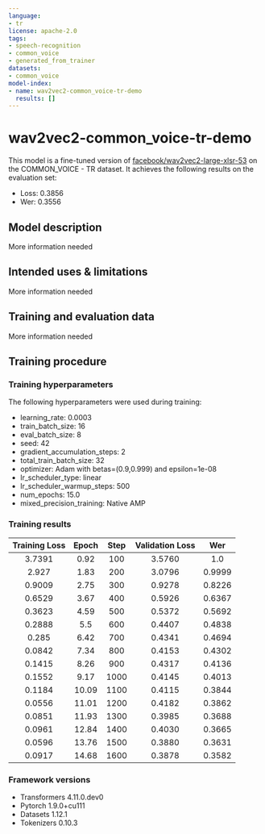 ```yaml
---
language:
- tr
license: apache-2.0
tags:
- speech-recognition
- common_voice
- generated_from_trainer
datasets:
- common_voice
model-index:
- name: wav2vec2-common_voice-tr-demo
  results: []
---
```


<!-- This model card has been generated automatically according to the information the Trainer had access to. You
should probably proofread and complete it, then remove this comment. -->

# wav2vec2-common_voice-tr-demo

This model is a fine-tuned version of [facebook/wav2vec2-large-xlsr-53](https://huggingface.co/facebook/wav2vec2-large-xlsr-53) on the COMMON_VOICE - TR dataset.
It achieves the following results on the evaluation set:
- Loss: 0.3856
- Wer: 0.3556

## Model description

More information needed

## Intended uses & limitations

More information needed

## Training and evaluation data

More information needed

## Training procedure

### Training hyperparameters

The following hyperparameters were used during training:
- learning_rate: 0.0003
- train_batch_size: 16
- eval_batch_size: 8
- seed: 42
- gradient_accumulation_steps: 2
- total_train_batch_size: 32
- optimizer: Adam with betas=(0.9,0.999) and epsilon=1e-08
- lr_scheduler_type: linear
- lr_scheduler_warmup_steps: 500
- num_epochs: 15.0
- mixed_precision_training: Native AMP

### Training results

| Training Loss | Epoch | Step | Validation Loss | Wer    |
|:-------------:|:-----:|:----:|:---------------:|:------:|
| 3.7391        | 0.92  | 100  | 3.5760          | 1.0    |
| 2.927         | 1.83  | 200  | 3.0796          | 0.9999 |
| 0.9009        | 2.75  | 300  | 0.9278          | 0.8226 |
| 0.6529        | 3.67  | 400  | 0.5926          | 0.6367 |
| 0.3623        | 4.59  | 500  | 0.5372          | 0.5692 |
| 0.2888        | 5.5   | 600  | 0.4407          | 0.4838 |
| 0.285         | 6.42  | 700  | 0.4341          | 0.4694 |
| 0.0842        | 7.34  | 800  | 0.4153          | 0.4302 |
| 0.1415        | 8.26  | 900  | 0.4317          | 0.4136 |
| 0.1552        | 9.17  | 1000 | 0.4145          | 0.4013 |
| 0.1184        | 10.09 | 1100 | 0.4115          | 0.3844 |
| 0.0556        | 11.01 | 1200 | 0.4182          | 0.3862 |
| 0.0851        | 11.93 | 1300 | 0.3985          | 0.3688 |
| 0.0961        | 12.84 | 1400 | 0.4030          | 0.3665 |
| 0.0596        | 13.76 | 1500 | 0.3880          | 0.3631 |
| 0.0917        | 14.68 | 1600 | 0.3878          | 0.3582 |


### Framework versions

- Transformers 4.11.0.dev0
- Pytorch 1.9.0+cu111
- Datasets 1.12.1
- Tokenizers 0.10.3
